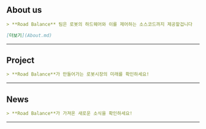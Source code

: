 ## About us
```markdown
> **Road Balance** 팀은 로봇의 하드웨어와 이를 제어하는 소스코드까지 제공할겁니다

[더보기](About.md)
```
--------------------

## Project
```markdown
> **Road Balance**가 만들어가는 로봇시장의 미래를 확인하세요!
```
--------------------

## News
```markdown
> **Road Balance**가 가져온 새로운 소식을 확인하세요!
```
--------------------
